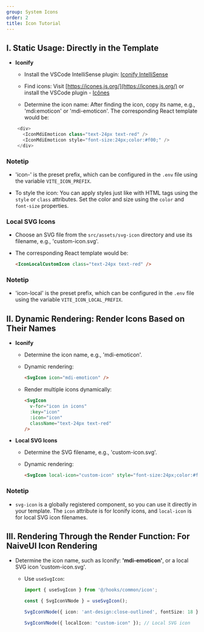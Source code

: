 ```yaml
---
group: System Icons
order: 2
title: Icon Tutorial
---
```


## I. Static Usage: Directly in the Template

- **Iconify**

  - Install the VSCode IntelliSense plugin: [Iconify IntelliSense](https://marketplace.visualstudio.com/items?itemName=antfu.iconify)

  - Find icons: Visit [https://icones.js.org/](https://icones.js.org/) or install the VSCode plugin - [Icônes](https://marketplace.visualstudio.com/items?itemName=afzalsayed96.icones)

  - Determine the icon name: After finding the icon, copy its name, e.g., 'mdi:emoticon' or 'mdi-emoticon'. The corresponding React template would be:

```ts
    <div>
      <IconMdiEmoticon class="text-24px text-red" />
      <IconMdiEmoticon style="font-size:24px;color:#f00;" />
    </div>
```

### Note<Badge>tip</Badge>

- 'icon-' is the preset prefix, which can be configured in the `.env` file using the variable `VITE_ICON_PREFIX`.

- To style the icon: You can apply styles just like with HTML tags using the `style` or `class` attributes. Set the color and size using the `color` and `font-size` properties.

### **Local SVG Icons**

- Choose an SVG file from the `src/assets/svg-icon` directory and use its filename, e.g., 'custom-icon.svg'.

- The corresponding React template would be:

    ```html
    <IconLocalCustomIcon class="text-24px text-red" />
    ```

### Note<Badge>tip</Badge>

- 'icon-local' is the preset prefix, which can be configured in the `.env` file using the variable `VITE_ICON_LOCAL_PREFIX`.

## II. Dynamic Rendering: Render Icons Based on Their Names

- **Iconify**

  - Determine the icon name, e.g., 'mdi-emoticon'.

  - Dynamic rendering:

    ```html
    <SvgIcon icon="mdi-emoticon" />
    ```

  - Render multiple icons dynamically:

    ```html
    <SvgIcon
      v-for="icon in icons"
      :key="icon"
      :icon="icon"
      className="text-24px text-red"
    />
    ```

- **Local SVG Icons**

  - Determine the SVG filename, e.g., 'custom-icon.svg'.

  - Dynamic rendering:

    ```html
    <SvgIcon local-icon="custom-icon" style="font-size:24px;color:#f00;" />
    ```

### Note<Badge>tip</Badge>

- `svg-icon` is a globally registered component, so you can use it directly in your template. The `icon` attribute is for Iconify icons, and `local-icon` is for local SVG icon filenames.

## III. Rendering Through the Render Function: For NaiveUI Icon Rendering

- Determine the icon name, such as Iconify: **'mdi-emoticon'**, or a local SVG icon 'custom-icon.svg'.

  - Use `useSvgIcon`:

    ```typescript
    import { useSvgIcon } from '@/hooks/common/icon';

    const { SvgIconVNode } = useSvgIcon();

    SvgIconVNode({ icon: 'ant-design:close-outlined', fontSize: 18 }); // Iconify

    SvgIconVNode({ localIcon: "custom-icon" }); // Local SVG icon
    ```
